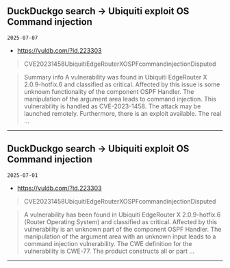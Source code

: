 ## DuckDuckgo search -> Ubiquiti exploit OS Command injection
`2025-07-07`

* https://vuldb.com/?id.223303

<blockquote>
 CVE20231458UbiquitiEdgeRouterXOSPFcommandinjectionDisputed
</blockquote>
<blockquote>
Summary info A vulnerability was found in Ubiquiti EdgeRouter X 2.0.9-hotfix.6 and classified as critical. Affected by this issue is some unknown functionality of the component OSPF Handler. The manipulation of the argument area leads to command injection. This vulnerability is handled as CVE-2023-1458. The attack may be launched remotely. Furthermore, there is an exploit available. The real ...
</blockquote>

---

## DuckDuckgo search -> Ubiquiti exploit OS Command injection
`2025-07-01`

* https://vuldb.com/?id.223303

<blockquote>
 CVE20231458UbiquitiEdgeRouterXOSPFcommandinjectionDisputed
</blockquote>
<blockquote>
A vulnerability has been found in Ubiquiti EdgeRouter X 2.0.9-hotfix.6 (Router Operating System) and classified as critical. Affected by this vulnerability is an unknown part of the component OSPF Handler. The manipulation of the argument area with an unknown input leads to a command injection vulnerability. The CWE definition for the vulnerability is CWE-77. The product constructs all or part ...
</blockquote>

---

